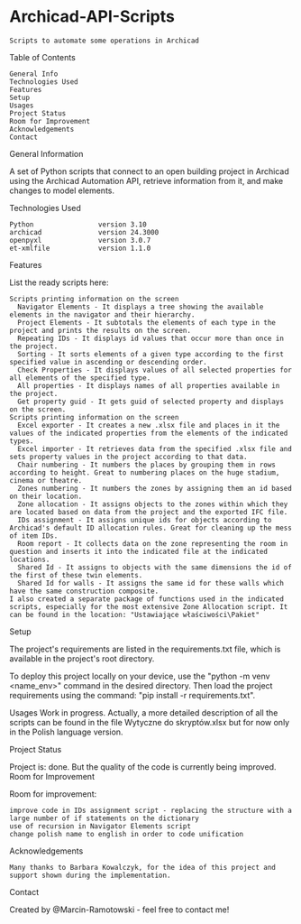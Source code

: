 # Archicad-API-Scripts

    Scripts to automate some operations in Archicad

Table of Contents

    General Info
    Technologies Used
    Features
    Setup
    Usages
    Project Status
    Room for Improvement
    Acknowledgements
    Contact

General Information

A set of Python scripts that connect to an open building project
in Archicad using the Archicad Automation API,
retrieve information from it,
and make changes to model elements.

Technologies Used

    Python                version 3.10
    archicad              version 24.3000
    openpyxl              version 3.0.7
    et-xmlfile            version 1.1.0


Features

List the ready scripts here:
    
    Scripts printing information on the screen
      Navigator Elements - It displays a tree showing the available elements in the navigator and their hierarchy.
      Project Elements - It subtotals the elements of each type in the project and prints the results on the screen.
      Repeating IDs - It displays id values that occur more than once in the project.
      Sorting - It sorts elements of a given type according to the first specified value in ascending or descending order.
      Check Properties - It displays values of all selected properties for all elements of the specified type.
      All properties - It displays names of all properties available in the project.
      Get property guid - It gets guid of selected property and displays on the screen.
    Scripts printing information on the screen
      Excel exporter - It creates a new .xlsx file and places in it the values of the indicated properties from the elements of the indicated types.
      Excel importer - It retrieves data from the specified .xlsx file and sets property values in the project according to that data.
      Chair numbering - It numbers the places by grouping them in rows according to height. Great to numbering places on the huge stadium, cinema or theatre.
      Zones numbering - It numbers the zones by assigning them an id based on their location.
      Zone allocation - It assigns objects to the zones within which they are located based on data from the project and the exported IFC file.
      IDs assignment - It assigns unique ids for objects according to Archicad's default ID allocation rules. Great for cleaning up the mess of item IDs.
      Room report - It collects data on the zone representing the room in question and inserts it into the indicated file at the indicated locations.
      Shared Id - It assigns to objects with the same dimensions the id of the first of these twin elements.
      Shared Id for walls - It assigns the same id for these walls which have the same construction composite.
    I also created a separate package of functions used in the indicated scripts, especially for the most extensive Zone Allocation script. It can be found in the location: "Ustawiające właściwości\Pakiet"

Setup

The project's requirements are listed in the requirements.txt file, which is available in the project's root directory.

To deploy this project locally on your device, use the "python -m venv <name_env>" command in the desired directory.
Then load the project requirements using the command: "pip install -r requirements.txt".

Usages
  Work in progress. Actually, a more detailed description of all the scripts can be found in the file Wytyczne do skryptów.xlsx but for now only in the Polish language version.

Project Status

Project is: done. But the quality of the code is currently being improved.
Room for Improvement

Room for improvement:

    improve code in IDs assignment script - replacing the structure with a large number of if statements on the dictionary
    use of recursion in Navigator Elements script
    change polish name to english in order to code unification

Acknowledgements

    Many thanks to Barbara Kowalczyk, for the idea of this project and support shown during the implementation.

Contact

Created by @Marcin-Ramotowski - feel free to contact me!

